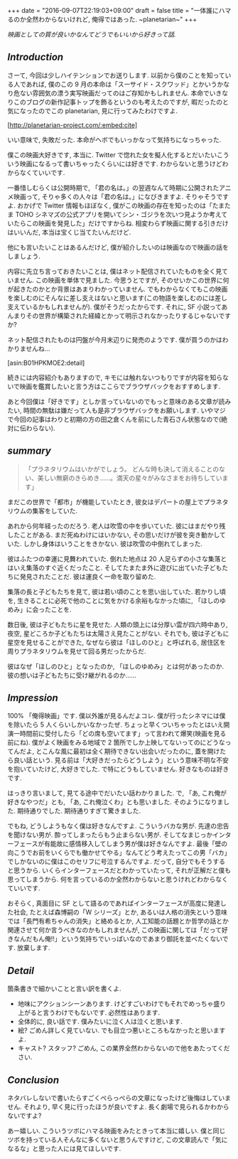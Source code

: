 +++
date = "2016-09-07T22:19:03+09:00"
draft = false
title = "一体誰にハマるのか全然わからないけれど, 俺得ではあった. ~planetarian~"
+++

*映画としての質が良いかなんてどうでもいいから好きって話.*

## <i>Introduction</i>

さーて, 今回は少しハイテンションでお送りします. 以前から僕のことを知っている人であれば, 僕のこの 9 月の本命は「スーサイド・スクワッド」とかいうかなり危ない雰囲気の漂う実写映画だってのはご存知かもしれません. 本命でいきなりこのブログの新作記事トップを飾るというのも考えたのですが, 暇だったのと気になったのでこの planetarian, 見に行ってみたわけですよ.

<!--more-->

[http://planetarian-project.com/:embed:cite]



いい意味で, 失敗だった. 本命がヘボでもいっかなって気持ちになっちゃった.

僕この映画大好きです, 本当に. Twitter で惚れた女を擬人化するとだいたいこういう映画になるって書いちゃったくらいには好きです. わからないと思うけどわからなくていいです.

一番惜しむらくは公開時期で, 「君の名は。」の翌週なんて時期に公開されたアニメ映画って, そりゃ多くの人々は「君の名は。」になびきますよ. そりゃそうですよ. おかげで Twitter 情報もほぼなく, 僕がこの映画の存在を知ったのは「たまたま TOHO シネマズの公式アプリを開いてシン・ゴジラを次いつ見ようか考えていたらこの映画を発見した」だけですからね. 相変わらず映画に関する引きだけはいいんだ, 本当は宝くじ当てたいんだけど.

他にも言いたいことはあるんだけど, 僕が紹介したいのは映画なので映画の話をしましょう.

内容に先立ち言っておきたいことは, 僕はネット配信されていたものを全く見ていません. この映画を単体で見ました. 今思うとですが, そのせいかこの世界に何が起きたのかとか背景はあまりわかっていません. でもわからなくてもこの映画を楽しむのにそんなに差し支えはないと思います(この物語を楽しむのには差し支えているかもしれませんが). 僕がそうだったからです. それに, SF 小説ってあんまりその世界が構築された経緯とかって明示されなかったりするじゃないですか?

ネット配信されたものは円盤が今月末辺りに発売のようです. 僕が買うのかはわかりませんね...

[asin:B01HPKMOE2:detail]


続きには内容紹介もありますので, キモには触れないつもりですが内容を知らないで映画を鑑賞したいと言う方はここらでブラウザバックをおすすめします.

あと今回僕は「好きです」としか言っていないのでもっと意味のある文章が読みたい, 時間の無駄は嫌だって人も是非ブラウザバックをお願いします. いやマジで今回の記事はわりと初期の方の田之倉くんを前にした青石さん状態なので(絶対に伝わらない).


## <i>summary</i>

> 「プラネタリウムはいかがでしょう。 どんな時も決して消えることのない、美しい無窮のきらめき……。満天の星々がみなさまをお待ちしています」

まだこの世界で「都市」が機能していたとき, 彼女はデパートの屋上でプラネタリウムの集客をしていた.

あれから何年経ったのだろう. 老人は吹雪の中を歩いていた. 彼にはまだやり残したことがある. まだ死ぬわけにはいかない, その思いだけが彼を突き動かしていた. しかし身体はいうことをきかない. 彼は吹雪の中倒れてしまった.

彼はふたつの幸運に見舞われていた. 倒れた地点は 20 人足らずの小さな集落とはいえ集落のすぐ近くだったこと. そしてたまたま外に遊びに出ていた子どもたちに発見されたことだ. 彼は運良く一命を取り留めた.

集落の長と子どもたちを見て, 彼は若い頃のことを思い出していた. 若かりし頃を, 生きることに必死で他のことに気をかける余裕もなかった頃に, 「ほしのゆめみ」に会ったことを.

数日後, 彼は子どもたちに星を見せた. 人類の頭上には分厚い雲が四六時中あり, 夜空, 星どころか子どもたちは太陽さえ見たことがない. それでも, 彼は子どもに星空を見せることができた, なぜなら彼は「ほしのひと」と呼ばれる, 居住区を周りプラネタリウムを見せて回る男だったからだ.

彼はなぜ「ほしのひと」となったのか, 「ほしのゆめみ」とは何があったのか. 彼の想いは子どもたちに受け継がれるのか……

## <i>Impression</i>

100% 「俺得映画」です. 僕以外誰が見るんだよコレ. 僕が行ったシネマには僕を除いたら 5 人くらいしかいなかったぜ. ちょっと早くついちゃったとはいえ開演一時間前に受付したら「どの席も空いてます」って言われて爆笑(映画を見る前にね). 僕がよく映画をみる地域で 2 箇所でしか上映してないってのにどうなってんだよ, とこんな風に最初は全く期待できない出会いだったのに, 蓋を開けたら良い話という. 見る前は「大好きだったらどうしよう」という意味不明な不安を抱いていたけど, 大好きでした. で特にどうもしていません. 好きなものは好きです.

はっきり言いまして, 見てる途中でだいたい話わかりました. で, 「あ, これ俺が好きなやつだ」とも, 「あ, これ俺泣くわ」とも思いました. そのようになりました. 期待通りでした. 期待通りすぎて驚きました.

でもね, どうしようもなく僕は好きなんですよ. こういうバカな男が. 先達の忠告を聞けない男が. 酔ってしまったらもう止まらない男が. そしてなまじっかインターフェースが有能故に感情移入してしまう男が僕は好きなんですよ. 最後「壁の向こうでお前をいくらでも働かせてやる」なんてどう考えたってこの男「バカ」でしかないのに僕はこのセリフに号泣するんですよ. だって, 自分でもそうすると思うから. いくらインターフェースだとわかっていたって, それが正解だと僕も思ってしまうから. 何を言っているのか全然わからないと思うけれどわからなくていいです.

おそらく, 真面目に SF として語るのであればインターフェースが高度に発達した社会, たとえば森博嗣の「W シリーズ」とか, あるいは人格の消失という意味では「長門有希ちゃんの消失」と絡めるとか, 人工知能の話題とか哲学の話とか関連させて何か言うべきなのかもしれませんが, この映画に関しては「だって好きなんだもん俺!!」という気持ちでいっぱいなのであまり御託を並べたくないです. 放棄します.

## <i>Detail</i>

箇条書きで細かいことと言い訳を書くよ.

* 地味にアクションシーンあります. けどすごいわけでもそれでめっちゃ盛り上がると言うわけでもないです. 必然性はあります.
* 全体的に, 良い話です. 僕みたいに泣く人は泣くと思います.
* 絵? ごめん詳しく見ていない. でも目立つ悪いところもなかったと思いますよ.
* キャスト? スタッフ? ごめん, この業界全然わからないので他をあたってください.

## <i>Conclusion</i>

ネタバレしないで書いたらすごくぺらっぺらの文章になったけど後悔はしていません. それより, 早く見に行ったほうが良いですよ. 長く劇場で見られるかわからないですよ?

あー嬉しい. こういうツボにハマる映画をみたときって本当に嬉しい. 僕と同じツボを持っている人そんなに多くないと思うんですけど, この文章読んで「気になるな」と思った人には見てほしいです.
